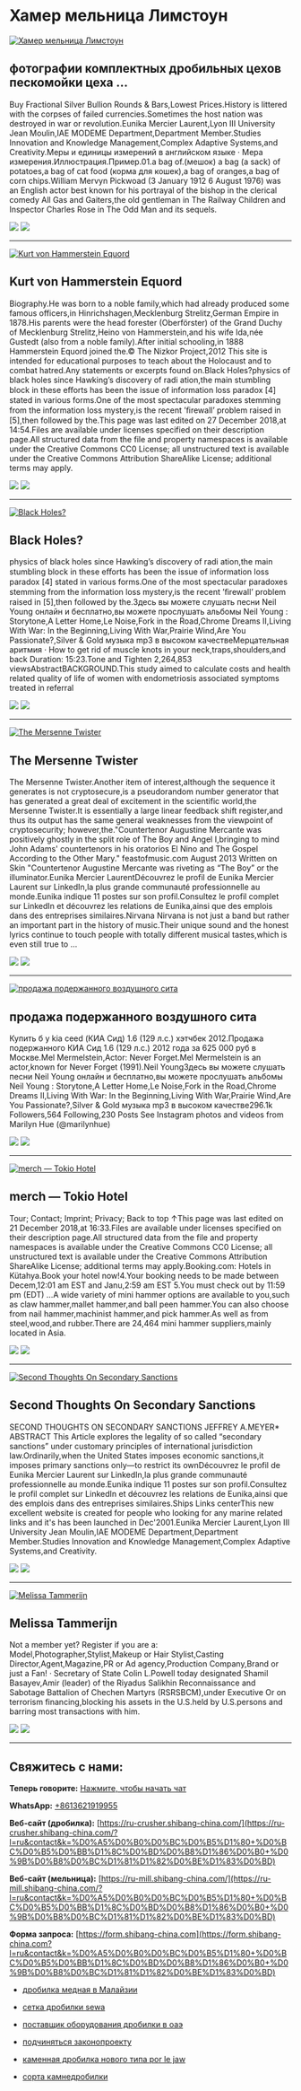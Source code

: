 # Хамер мельница Лимстоун

<a href="https://swt.shibang-china.com/?l=ru&img&k=%D0%A5%D0%B0%D0%BC%D0%B5%D1%80+%D0%BC%D0%B5%D0%BB%D1%8C%D0%BD%D0%B8%D1%86%D0%B0+%D0%9B%D0%B8%D0%BC%D1%81%D1%82%D0%BE%D1%83%D0%BD" target="_blank">![Хамер мельница Лимстоун](http://static.shibang-china.com/all-800x300/327.jpg)</a>

## фотографии комплектных дробильных цехов пескомойки цеха …
Buy Fractional Silver Bullion Rounds &amp; Bars,Lowest Prices.History is littered with the corpses of failed currencies.Sometimes the host nation was destroyed in war or revolution.Eunika Mercier Laurent,Lyon III University Jean Moulin,IAE MODEME Department,Department Member.Studies Innovation and Knowledge Management,Complex Adaptive Systems,and Creativity.Меры и единицы измерений в английском языке&nbsp;&#0183;&#32;Мера измерения.Иллюстрация.Пример.01.a bag of.(мешок) a bag (a sack) of potatoes,a bag of cat food (корма для кошек),a bag of oranges,a bag of corn chips.William Mervyn Pickwoad (3 January 1912 6 August 1976) was an English actor best known for his portrayal of the bishop in the clerical comedy All Gas and Gaiters,the old gentleman in The Railway Children and Inspector Charles Rose in The Odd Man and its sequels.


<a href="https://whatsapp.shibangsoft.com/WhatsApp.php" target="_blank" title="WhatsApp">![](http://static.shibang-china.com/icon/whatsapp.png)</a> <a href="https://swt.shibang-china.com/?l=ru&icon&k=%D0%A5%D0%B0%D0%BC%D0%B5%D1%80+%D0%BC%D0%B5%D0%BB%D1%8C%D0%BD%D0%B8%D1%86%D0%B0+%D0%9B%D0%B8%D0%BC%D1%81%D1%82%D0%BE%D1%83%D0%BD" target="_blank">![](http://static.shibang-china.com/icon/chat-ru.png)</a>

---

<a href="https://swt.shibang-china.com/?l=ru&img&k=%D0%A5%D0%B0%D0%BC%D0%B5%D1%80+%D0%BC%D0%B5%D0%BB%D1%8C%D0%BD%D0%B8%D1%86%D0%B0+%D0%9B%D0%B8%D0%BC%D1%81%D1%82%D0%BE%D1%83%D0%BD" target="_blank">![Kurt von Hammerstein Equord](http://static.shibang-china.com/all-800x300/397.jpg)</a>

## Kurt von Hammerstein Equord
Biography.He was born to a noble family,which had already produced some famous officers,in Hinrichshagen,Mecklenburg Strelitz,German Empire in 1878.His parents were the head forester (Oberf&#246;rster) of the Grand Duchy of Mecklenburg Strelitz,Heino von Hammerstein,and his wife Ida,n&#233;e Gustedt (also from a noble family).After initial schooling,in 1888 Hammerstein Equord joined the.&#169; The Nizkor Project,2012 This site is intended for educational purposes to teach about the Holocaust and to combat hatred.Any statements or excerpts found on.Black Holes?physics of black holes since Hawking’s discovery of radi ation,the main stumbling block in these eﬀorts has been the issue of information loss paradox [4] stated in various forms.One of the most spectacular paradoxes stemming from the information loss mystery,is the recent ’ﬁrewall’ problem raised in [5],then followed by the.This page was last edited on 27 December 2018,at 14:54.Files are available under licenses specified on their description page.All structured data from the file and property namespaces is available under the Creative Commons CC0 License; all unstructured text is available under the Creative Commons Attribution ShareAlike License; additional terms may apply.


<a href="https://whatsapp.shibangsoft.com/WhatsApp.php" target="_blank" title="WhatsApp">![](http://static.shibang-china.com/icon/whatsapp.png)</a> <a href="https://swt.shibang-china.com/?l=ru&icon&k=%D0%A5%D0%B0%D0%BC%D0%B5%D1%80+%D0%BC%D0%B5%D0%BB%D1%8C%D0%BD%D0%B8%D1%86%D0%B0+%D0%9B%D0%B8%D0%BC%D1%81%D1%82%D0%BE%D1%83%D0%BD" target="_blank">![](http://static.shibang-china.com/icon/chat-ru.png)</a>

---

<a href="https://swt.shibang-china.com/?l=ru&img&k=%D0%A5%D0%B0%D0%BC%D0%B5%D1%80+%D0%BC%D0%B5%D0%BB%D1%8C%D0%BD%D0%B8%D1%86%D0%B0+%D0%9B%D0%B8%D0%BC%D1%81%D1%82%D0%BE%D1%83%D0%BD" target="_blank">![Black Holes?](http://static.shibang-china.com/all-800x300/1207.jpg)</a>

## Black Holes?
physics of black holes since Hawking’s discovery of radi ation,the main stumbling block in these eﬀorts has been the issue of information loss paradox [4] stated in various forms.One of the most spectacular paradoxes stemming from the information loss mystery,is the recent ’ﬁrewall’ problem raised in [5],then followed by the.Здесь вы можете слушать песни Neil Young онлайн и бесплатно,вы можете прослушать альбомы Neil Young : Storytone,A Letter Home,Le Noise,Fork in the Road,Chrome Dreams II,Living With War: In the Beginning,Living With War,Prairie Wind,Are You Passionate?,Silver &amp; Gold музыка mp3 в высоком качествеМерцательная аритмия&nbsp;&#0183;&#32;How to get rid of muscle knots in your neck,traps,shoulders,and back Duration: 15:23.Tone and Tighten 2,264,853 viewsAbstractBACKGROUND.This study aimed to calculate costs and health related quality of life of women with endometriosis associated symptoms treated in referral


<a href="https://whatsapp.shibangsoft.com/WhatsApp.php" target="_blank" title="WhatsApp">![](http://static.shibang-china.com/icon/whatsapp.png)</a> <a href="https://swt.shibang-china.com/?l=ru&icon&k=%D0%A5%D0%B0%D0%BC%D0%B5%D1%80+%D0%BC%D0%B5%D0%BB%D1%8C%D0%BD%D0%B8%D1%86%D0%B0+%D0%9B%D0%B8%D0%BC%D1%81%D1%82%D0%BE%D1%83%D0%BD" target="_blank">![](http://static.shibang-china.com/icon/chat-ru.png)</a>

---

<a href="https://swt.shibang-china.com/?l=ru&img&k=%D0%A5%D0%B0%D0%BC%D0%B5%D1%80+%D0%BC%D0%B5%D0%BB%D1%8C%D0%BD%D0%B8%D1%86%D0%B0+%D0%9B%D0%B8%D0%BC%D1%81%D1%82%D0%BE%D1%83%D0%BD" target="_blank">![The Mersenne Twister](http://static.shibang-china.com/all-800x300/1283.jpg)</a>

## The Mersenne Twister
The Mersenne Twister.Another item of interest,although the sequence it generates is not cryptosecure,is a pseudorandom number generator that has generated a great deal of excitement in the scientific world,the Mersenne Twister.It is essentially a large linear feedback shift register,and thus its output has the same general weaknesses from the viewpoint of cryptosecurity; however,the.&quot;Countertenor Augustine Mercante was positively ghostly in the split role of The Boy and Angel I,bringing to mind John Adams' countertenors in his oratorios El Nino and The Gospel According to the Other Mary.&quot; feastofmusic.com August 2013 Written on Skin &quot;Countertenor Augustine Mercante was riveting as “The Boy” or the illuminator.Eunika Mercier LaurentD&#233;couvrez le profil de Eunika Mercier Laurent sur LinkedIn,la plus grande communaut&#233; professionnelle au monde.Eunika indique 11 postes sur son profil.Consultez le profil complet sur LinkedIn et d&#233;couvrez les relations de Eunika,ainsi que des emplois dans des entreprises similaires.Nirvana Nirvana is not just a band but rather an important part in the history of music.Their unique sound and the honest lyrics continue to touch people with totally different musical tastes,which is even still true to …


<a href="https://whatsapp.shibangsoft.com/WhatsApp.php" target="_blank" title="WhatsApp">![](http://static.shibang-china.com/icon/whatsapp.png)</a> <a href="https://swt.shibang-china.com/?l=ru&icon&k=%D0%A5%D0%B0%D0%BC%D0%B5%D1%80+%D0%BC%D0%B5%D0%BB%D1%8C%D0%BD%D0%B8%D1%86%D0%B0+%D0%9B%D0%B8%D0%BC%D1%81%D1%82%D0%BE%D1%83%D0%BD" target="_blank">![](http://static.shibang-china.com/icon/chat-ru.png)</a>

---

<a href="https://swt.shibang-china.com/?l=ru&img&k=%D0%A5%D0%B0%D0%BC%D0%B5%D1%80+%D0%BC%D0%B5%D0%BB%D1%8C%D0%BD%D0%B8%D1%86%D0%B0+%D0%9B%D0%B8%D0%BC%D1%81%D1%82%D0%BE%D1%83%D0%BD" target="_blank">![продажа подержанного воздушного сита](http://static.shibang-china.com/all-800x300/106.jpg)</a>

## продажа подержанного воздушного сита
Купить б у kia ceed (КИА Сид) 1.6 (129 л.с.) хэтчбек 2012.Продажа подержанного КИА Сид 1.6 (129 л.с.) 2012 года за 625 000 руб в Москве.Mel Mermelstein,Actor: Never Forget.Mel Mermelstein is an actor,known for Never Forget (1991).Neil YoungЗдесь вы можете слушать песни Neil Young онлайн и бесплатно,вы можете прослушать альбомы Neil Young : Storytone,A Letter Home,Le Noise,Fork in the Road,Chrome Dreams II,Living With War: In the Beginning,Living With War,Prairie Wind,Are You Passionate?,Silver &amp; Gold музыка mp3 в высоком качестве296.1k Followers,564 Following,230 Posts See Instagram photos and videos from Marilyn Hue (@marilynhue)


<a href="https://whatsapp.shibangsoft.com/WhatsApp.php" target="_blank" title="WhatsApp">![](http://static.shibang-china.com/icon/whatsapp.png)</a> <a href="https://swt.shibang-china.com/?l=ru&icon&k=%D0%A5%D0%B0%D0%BC%D0%B5%D1%80+%D0%BC%D0%B5%D0%BB%D1%8C%D0%BD%D0%B8%D1%86%D0%B0+%D0%9B%D0%B8%D0%BC%D1%81%D1%82%D0%BE%D1%83%D0%BD" target="_blank">![](http://static.shibang-china.com/icon/chat-ru.png)</a>

---

<a href="https://swt.shibang-china.com/?l=ru&img&k=%D0%A5%D0%B0%D0%BC%D0%B5%D1%80+%D0%BC%D0%B5%D0%BB%D1%8C%D0%BD%D0%B8%D1%86%D0%B0+%D0%9B%D0%B8%D0%BC%D1%81%D1%82%D0%BE%D1%83%D0%BD" target="_blank">![merch — Tokio Hotel](http://static.shibang-china.com/all-800x300/516.jpg)</a>

## merch — Tokio Hotel
Tour; Contact; Imprint; Privacy; Back to top ↑This page was last edited on 21 December 2018,at 16:33.Files are available under licenses specified on their description page.All structured data from the file and property namespaces is available under the Creative Commons CC0 License; all unstructured text is available under the Creative Commons Attribution ShareAlike License; additional terms may apply.Booking.com: Hotels in K&#252;tahya.Book your hotel now!4.Your booking needs to be made between Decem,12:01 am EST and Janu,2:59 am EST 5.You must check out by 11:59 pm (EDT) …A wide variety of mini hammer options are available to you,such as claw hammer,mallet hammer,and ball peen hammer.You can also choose from nail hammer,machinist hammer,and pick hammer.As well as from steel,wood,and rubber.There are 24,464 mini hammer suppliers,mainly located in Asia.


<a href="https://whatsapp.shibangsoft.com/WhatsApp.php" target="_blank" title="WhatsApp">![](http://static.shibang-china.com/icon/whatsapp.png)</a> <a href="https://swt.shibang-china.com/?l=ru&icon&k=%D0%A5%D0%B0%D0%BC%D0%B5%D1%80+%D0%BC%D0%B5%D0%BB%D1%8C%D0%BD%D0%B8%D1%86%D0%B0+%D0%9B%D0%B8%D0%BC%D1%81%D1%82%D0%BE%D1%83%D0%BD" target="_blank">![](http://static.shibang-china.com/icon/chat-ru.png)</a>

---

<a href="https://swt.shibang-china.com/?l=ru&img&k=%D0%A5%D0%B0%D0%BC%D0%B5%D1%80+%D0%BC%D0%B5%D0%BB%D1%8C%D0%BD%D0%B8%D1%86%D0%B0+%D0%9B%D0%B8%D0%BC%D1%81%D1%82%D0%BE%D1%83%D0%BD" target="_blank">![Second Thoughts On Secondary Sanctions](http://static.shibang-china.com/all-800x300/1287.jpg)</a>

## Second Thoughts On Secondary Sanctions
SECOND THOUGHTS ON SECONDARY SANCTIONS JEFFREY A.MEYER* ABSTRACT This Article explores the legality of so called “secondary sanctions” under customary principles of international jurisdiction law.Ordinarily,when the United States imposes economic sanctions,it imposes primary sanctions only—to restrict its ownD&#233;couvrez le profil de Eunika Mercier Laurent sur LinkedIn,la plus grande communaut&#233; professionnelle au monde.Eunika indique 11 postes sur son profil.Consultez le profil complet sur LinkedIn et d&#233;couvrez les relations de Eunika,ainsi que des emplois dans des entreprises similaires.Ships Links centerThis new excellent website is created for people who looking for any marine related links and it's has been launched in Dec'2001.Eunika Mercier Laurent,Lyon III University Jean Moulin,IAE MODEME Department,Department Member.Studies Innovation and Knowledge Management,Complex Adaptive Systems,and Creativity.


<a href="https://whatsapp.shibangsoft.com/WhatsApp.php" target="_blank" title="WhatsApp">![](http://static.shibang-china.com/icon/whatsapp.png)</a> <a href="https://swt.shibang-china.com/?l=ru&icon&k=%D0%A5%D0%B0%D0%BC%D0%B5%D1%80+%D0%BC%D0%B5%D0%BB%D1%8C%D0%BD%D0%B8%D1%86%D0%B0+%D0%9B%D0%B8%D0%BC%D1%81%D1%82%D0%BE%D1%83%D0%BD" target="_blank">![](http://static.shibang-china.com/icon/chat-ru.png)</a>

---

<a href="https://swt.shibang-china.com/?l=ru&img&k=%D0%A5%D0%B0%D0%BC%D0%B5%D1%80+%D0%BC%D0%B5%D0%BB%D1%8C%D0%BD%D0%B8%D1%86%D0%B0+%D0%9B%D0%B8%D0%BC%D1%81%D1%82%D0%BE%D1%83%D0%BD" target="_blank">![Melissa Tammerijn](http://static.shibang-china.com/all-800x300/441.jpg)</a>

## Melissa Tammerijn
Not a member yet? Register if you are a: Model,Photographer,Stylist,Makeup or Hair Stylist,Casting Director,Agent,Magazine,PR or Ad agency,Production Company,Brand or just a Fan!&nbsp;&#0183;&#32;Secretary of State Colin L.Powell today designated Shamil Basayev,Amir (leader) of the Riyadus Salikhin Reconnaissance and Sabotage Battalion of Chechen Martyrs (RSRSBCM),under Executive Or on terrorism financing,blocking his assets in the U.S.held by U.S.persons and barring most transactions with him.

<a href="https://whatsapp.shibangsoft.com/WhatsApp.php" target="_blank" title="WhatsApp">![](http://static.shibang-china.com/icon/whatsapp.png)</a> <a href="https://swt.shibang-china.com/?l=ru&icon&k=%D0%A5%D0%B0%D0%BC%D0%B5%D1%80+%D0%BC%D0%B5%D0%BB%D1%8C%D0%BD%D0%B8%D1%86%D0%B0+%D0%9B%D0%B8%D0%BC%D1%81%D1%82%D0%BE%D1%83%D0%BD" target="_blank">![](http://static.shibang-china.com/icon/chat-ru.png)</a>

---
## Свяжитесь с нами:

**Теперь говорите:** [Нажмите, чтобы начать чат](https://swt.shibang-china.com?l=ru&contact&k=%D0%A5%D0%B0%D0%BC%D0%B5%D1%80+%D0%BC%D0%B5%D0%BB%D1%8C%D0%BD%D0%B8%D1%86%D0%B0+%D0%9B%D0%B8%D0%BC%D1%81%D1%82%D0%BE%D1%83%D0%BD)

**WhatsApp:**  [+8613621919955](https://whatsapp.shibangsoft.com/WhatsApp.php)

**Веб-сайт (дробилка):** [https://ru-crusher.shibang-china.com/](https://ru-crusher.shibang-china.com/?l=ru&contact&k=%D0%A5%D0%B0%D0%BC%D0%B5%D1%80+%D0%BC%D0%B5%D0%BB%D1%8C%D0%BD%D0%B8%D1%86%D0%B0+%D0%9B%D0%B8%D0%BC%D1%81%D1%82%D0%BE%D1%83%D0%BD)

**Веб-сайт (мельница):** [https://ru-mill.shibang-china.com/](https://ru-mill.shibang-china.com/?l=ru&contact&k=%D0%A5%D0%B0%D0%BC%D0%B5%D1%80+%D0%BC%D0%B5%D0%BB%D1%8C%D0%BD%D0%B8%D1%86%D0%B0+%D0%9B%D0%B8%D0%BC%D1%81%D1%82%D0%BE%D1%83%D0%BD)

**Форма запроса:** [https://form.shibang-china.com](https://form.shibang-china.com?l=ru&contact&k=%D0%A5%D0%B0%D0%BC%D0%B5%D1%80+%D0%BC%D0%B5%D0%BB%D1%8C%D0%BD%D0%B8%D1%86%D0%B0+%D0%9B%D0%B8%D0%BC%D1%81%D1%82%D0%BE%D1%83%D0%BD)

* [дробилка медная в Малайзии](../125/%D0%B4%D1%80%D0%BE%D0%B1%D0%B8%D0%BB%D0%BA%D0%B0%20%D0%BC%D0%B5%D0%B4%D0%BD%D0%B0%D1%8F%20%D0%B2%20%D0%9C%D0%B0%D0%BB%D0%B0%D0%B9%D0%B7%D0%B8%D0%B8.md)

* [сетка дробилки sewa](../125/%D1%81%D0%B5%D1%82%D0%BA%D0%B0%20%D0%B4%D1%80%D0%BE%D0%B1%D0%B8%D0%BB%D0%BA%D0%B8%20sewa.md)

* [поставщик оборудования дробилки в оаэ](../121/%D0%BF%D0%BE%D1%81%D1%82%D0%B0%D0%B2%D1%89%D0%B8%D0%BA%20%D0%BE%D0%B1%D0%BE%D1%80%D1%83%D0%B4%D0%BE%D0%B2%D0%B0%D0%BD%D0%B8%D1%8F%20%D0%B4%D1%80%D0%BE%D0%B1%D0%B8%D0%BB%D0%BA%D0%B8%20%D0%B2%20%D0%BE%D0%B0%D1%8D.md)

* [подчиняться законопроекту](../121/%D0%BF%D0%BE%D0%B4%D1%87%D0%B8%D0%BD%D1%8F%D1%82%D1%8C%D1%81%D1%8F%20%D0%B7%D0%B0%D0%BA%D0%BE%D0%BD%D0%BE%D0%BF%D1%80%D0%BE%D0%B5%D0%BA%D1%82%D1%83.md)

* [каменная дробилка нового типа por le jaw](../121/%D0%BA%D0%B0%D0%BC%D0%B5%D0%BD%D0%BD%D0%B0%D1%8F%20%D0%B4%D1%80%D0%BE%D0%B1%D0%B8%D0%BB%D0%BA%D0%B0%20%D0%BD%D0%BE%D0%B2%D0%BE%D0%B3%D0%BE%20%D1%82%D0%B8%D0%BF%D0%B0%20por%20le%20jaw.md)

* [сорта камнедробилки](../122/%D1%81%D0%BE%D1%80%D1%82%D0%B0%20%D0%BA%D0%B0%D0%BC%D0%BD%D0%B5%D0%B4%D1%80%D0%BE%D0%B1%D0%B8%D0%BB%D0%BA%D0%B8.md)